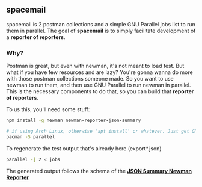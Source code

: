 ## spacemail

spacemail is 2 postman collections and a simple GNU Parallel jobs list to run them in parallel. The goal of **spacemail** is to simply facilitate development of a **reporter of reporters**.

### Why?

Postman is great, but even with newman, it's not meant to load test. But what if you have few resources and are lazy? You're gonna wanna do more with those postman collections someone made. So you want to use newman to run them, and then use GNU Parallel to run newman in parallel. This is the necessary components to do that, so you can build that **reporter of reporters**.

To us this, you'll need some stuff:

```bash
npm install -g newman newman-reporter-json-summary

# if using Arch Linux, otherwise 'apt install' or whatever. Just get GNU Parallel
pacman -S parallel
```

To regenerate the test output that's already here (export\*.json)

```bash
parallel -j 2 < jobs
```

The generated output follows the schema of the [**JSON Summary Newman Reporter**](https://github.com/spenceclark/newman-reporter-json-summary#readme)
